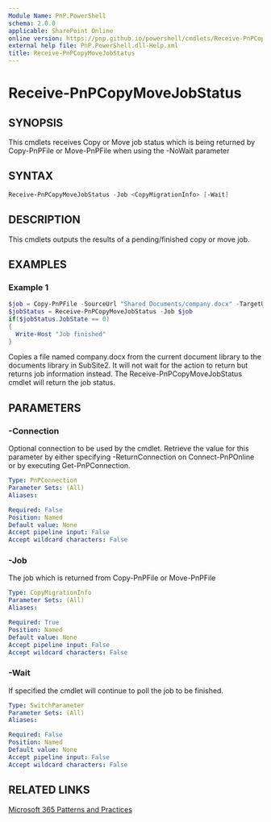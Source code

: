 ```yaml
---
Module Name: PnP.PowerShell
schema: 2.0.0
applicable: SharePoint Online
online version: https://pnp.github.io/powershell/cmdlets/Receive-PnPCopyMoveJobStatus.html
external help file: PnP.PowerShell.dll-Help.xml
title: Receive-PnPCopyMoveJobStatus
---
```

 
# Receive-PnPCopyMoveJobStatus

## SYNOPSIS
This cmdlets receives Copy or Move job status which is being returned by Copy-PnPFile or Move-PnPFile when using the -NoWait parameter

## SYNTAX

```powershell
Receive-PnPCopyMoveJobStatus -Job <CopyMigrationInfo> [-Wait]
```

## DESCRIPTION
This cmdlets outputs the results of a pending/finished copy or move job.

## EXAMPLES

### Example 1
```powershell
$job = Copy-PnPFile -SourceUrl "Shared Documents/company.docx" -TargetUrl "SubSite2/Shared Documents" -NoWait
$jobStatus = Receive-PnPCopyMoveJobStatus -Job $job
if($jobStatus.JobState == 0)
{
  Write-Host "Job finished"
}
```

Copies a file named company.docx from the current document library to the documents library in SubSite2. It will not wait for the action to return but returns job information instead. The Receive-PnPCopyMoveJobStatus cmdlet will return the job status.

## PARAMETERS

### -Connection
Optional connection to be used by the cmdlet.
Retrieve the value for this parameter by either specifying -ReturnConnection on Connect-PnPOnline or by executing Get-PnPConnection.

```yaml
Type: PnPConnection
Parameter Sets: (All)
Aliases:

Required: False
Position: Named
Default value: None
Accept pipeline input: False
Accept wildcard characters: False
```

### -Job
The job which is returned from Copy-PnPFile or Move-PnPFile

```yaml
Type: CopyMigrationInfo
Parameter Sets: (All)
Aliases:

Required: True
Position: Named
Default value: None
Accept pipeline input: False
Accept wildcard characters: False
```

### -Wait
If specified the cmdlet will continue to poll the job to be finished.

```yaml
Type: SwitchParameter
Parameter Sets: (All)
Aliases:

Required: False
Position: Named
Default value: None
Accept pipeline input: False
Accept wildcard characters: False
```

## RELATED LINKS

[Microsoft 365 Patterns and Practices](https://aka.ms/m365pnp)

